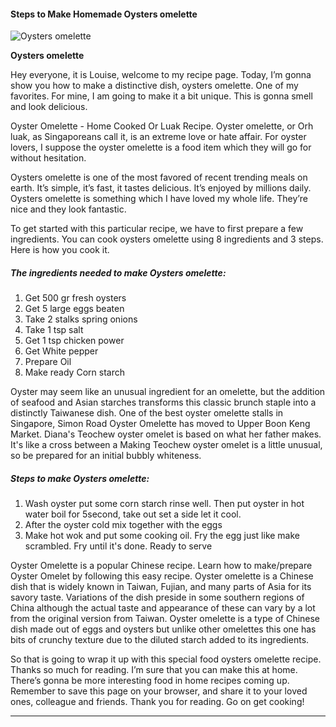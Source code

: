             

#### Steps to Make Homemade Oysters omelette

![Oysters omelette](https://img-global.cpcdn.com/recipes/daa9141dd92f7024/751x532cq70/oysters-omelette-recipe-main-photo.jpg)

**Oysters omelette**

Hey everyone, it is Louise, welcome to my recipe page. Today, I’m gonna show you how to make a distinctive dish, oysters omelette. One of my favorites. For mine, I am going to make it a bit unique. This is gonna smell and look delicious.

Oyster Omelette - Home Cooked Or Luak Recipe. Oyster omelette, or Orh luak, as Singaporeans call it, is an extreme love or hate affair. For oyster lovers, I suppose the oyster omelette is a food item which they will go for without hesitation.

Oysters omelette is one of the most favored of recent trending meals on earth. It’s simple, it’s fast, it tastes delicious. It’s enjoyed by millions daily. Oysters omelette is something which I have loved my whole life. They’re nice and they look fantastic.

To get started with this particular recipe, we have to first prepare a few ingredients. You can cook oysters omelette using 8 ingredients and 3 steps. Here is how you cook it.

##### The ingredients needed to make Oysters omelette:

1.  Get 500 gr fresh oysters
2.  Get 5 large eggs beaten
3.  Take 2 stalks spring onions
4.  Take 1 tsp salt
5.  Get 1 tsp chicken power
6.  Get White pepper
7.  Prepare Oil
8.  Make ready Corn starch

Oyster may seem like an unusual ingredient for an omelette, but the addition of seafood and Asian starches transforms this classic brunch staple into a distinctly Taiwanese dish. One of the best oyster omelette stalls in Singapore, Simon Road Oyster Omelette has moved to Upper Boon Keng Market. Diana's Teochew oyster omelet is based on what her father makes. It's like a cross between a Making Teochew oyster omelet is a little unusual, so be prepared for an initial bubbly whiteness.

##### Steps to make Oysters omelette:

1.  Wash oyster put some corn starch rinse well. Then put oyster in hot water boil for 5second, take out set a side let it cool.
2.  After the oyster cold mix together with the eggs
3.  Make hot wok and put some cooking oil. Fry the egg just like make scrambled. Fry until it's done. Ready to serve

Oyster Omelette is a popular Chinese recipe. Learn how to make/prepare Oyster Omelet by following this easy recipe. Oyster omelette is a Chinese dish that is widely known in Taiwan, Fujian, and many parts of Asia for its savory taste. Variations of the dish preside in some southern regions of China although the actual taste and appearance of these can vary by a lot from the original version from Taiwan. Oyster omelette is a type of Chinese dish made out of eggs and oysters but unlike other omelettes this one has bits of crunchy texture due to the diluted starch added to its ingredients.

So that is going to wrap it up with this special food oysters omelette recipe. Thanks so much for reading. I’m sure that you can make this at home. There’s gonna be more interesting food in home recipes coming up. Remember to save this page on your browser, and share it to your loved ones, colleague and friends. Thank you for reading. Go on get cooking!

* * *